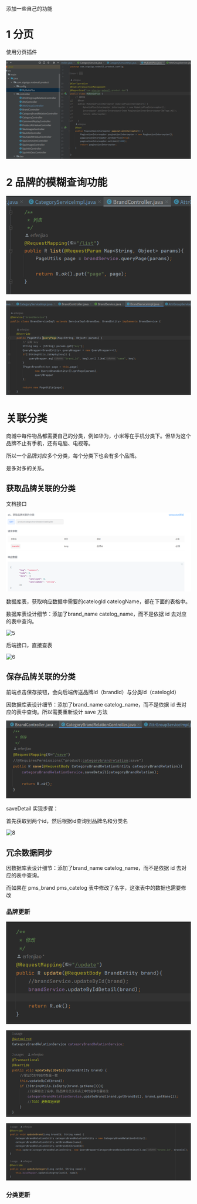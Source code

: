 添加一些自己的功能

# 1 分页

使用分页插件

![1](./图片/品牌分组/1.png)



# 2 品牌的模糊查询功能

![2](./图片/品牌分组/2.png)

![3](./图片/品牌分组/3.png)



# 关联分类

商城中每件物品都需要自己的分类，例如华为，小米等在手机分类下。但华为这个品牌不止有手机，还有电脑、电视等。

所以一个品牌对应多个分类，每个分类下也会有多个品牌。

是多对多的关系。

## 获取品牌关联的分类

文档接口

![4](./图片/品牌分组/4.png)

数据库表，获取响应数据中需要的catelogId catelogName，都在下面的表格中。

数据库表设计细节：添加了brand_name catelog_name，而不是依据 id 去对应的表中查询。

![5](/home/erfenjiao/my_mall/MakeDown/图片/品牌分组/5.png)

后端接口，直接查表

![6](/home/erfenjiao/my_mall/MakeDown/图片/品牌分组/6.png)



## 保存品牌关联的分类

前端点击保存按钮，会向后端传送品牌Id（brandId）与分类Id（catelogId）

因数据库表设计细节：添加了brand_name catelog_name，而不是依据 id 去对应的表中查询。所以需要重新设计 save 方法

![7](./图片/品牌分组/7.png)

saveDetail 实现步骤：

首先获取到两个id，然后根据id查询到品牌名和分类名

![8](/home/erfenjiao/my_mall/MakeDown/图片/品牌分组/8.png)

## 冗余数据同步

因数据库表设计细节：添加了brand_name catelog_name，而不是依据 id 去对应的表中查询。

而如果在 pms_brand pms_catelog 表中修改了名字，这张表中的数据也需要修改

### 品牌更新

![9](./图片/品牌分组/9.png)



![10](./图片/品牌分组/10.png)



![11](./图片/品牌分组/11.png)



### 分类更新











